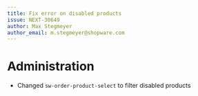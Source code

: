 ```yaml
---
title: Fix error on disabled products
issue: NEXT-30649
author: Max Stegmeyer
author_email: m.stegmeyer@shopware.com
---
```

# Administration
* Changed `sw-order-product-select` to filter disabled products
